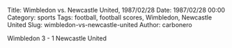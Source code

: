 Title: Wimbledon vs. Newcastle United, 1987/02/28
Date: 1987/02/28 00:00
Category: sports
Tags: football, football scores, Wimbledon, Newcastle United
Slug: wimbledon-vs-newcastle-united
Author: carbonero


Wimbledon 3 - 1 Newcastle United
